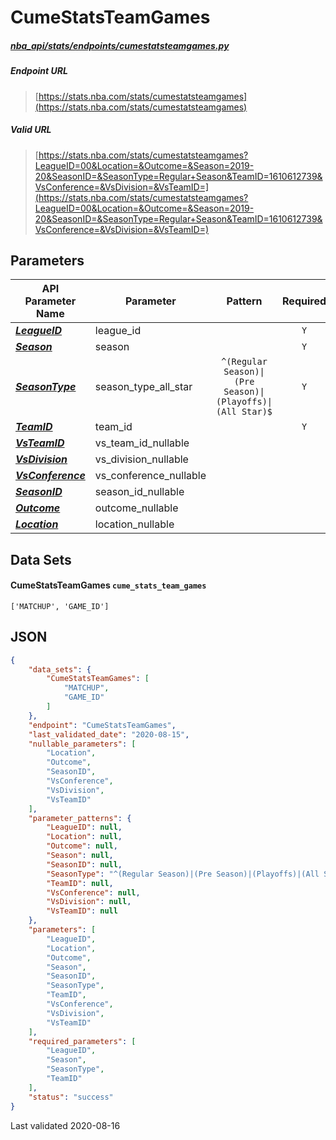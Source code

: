 # CumeStatsTeamGames
##### [nba_api/stats/endpoints/cumestatsteamgames.py](https://github.com/swar/nba_api/blob/master/nba_api/stats/endpoints/cumestatsteamgames.py)

##### Endpoint URL
>[https://stats.nba.com/stats/cumestatsteamgames](https://stats.nba.com/stats/cumestatsteamgames)

##### Valid URL
>[https://stats.nba.com/stats/cumestatsteamgames?LeagueID=00&Location=&Outcome=&Season=2019-20&SeasonID=&SeasonType=Regular+Season&TeamID=1610612739&VsConference=&VsDivision=&VsTeamID=](https://stats.nba.com/stats/cumestatsteamgames?LeagueID=00&Location=&Outcome=&Season=2019-20&SeasonID=&SeasonType=Regular+Season&TeamID=1610612739&VsConference=&VsDivision=&VsTeamID=)

## Parameters
API Parameter Name | Parameter | Pattern | Required | Nullable
------------ | ------------ | :-----------: | :---: | :---:
[_**LeagueID**_](https://hoopR.sportsdataverse.org/docs/NBA/parameters#LeagueID) | league_id |  | `Y` |  | 
[_**Season**_](https://hoopR.sportsdataverse.org/docs/NBA/parameters#Season) | season |  | `Y` |  | 
[_**SeasonType**_](https://hoopR.sportsdataverse.org/docs/NBA/parameters#SeasonType) | season_type_all_star | `^(Regular Season)\|(Pre Season)\|(Playoffs)\|(All Star)$` | `Y` |  | 
[_**TeamID**_](https://hoopR.sportsdataverse.org/docs/NBA/parameters#TeamID) | team_id |  | `Y` |  | 
[_**VsTeamID**_](https://hoopR.sportsdataverse.org/docs/NBA/parameters#VsTeamID) | vs_team_id_nullable |  |  | `Y` | 
[_**VsDivision**_](https://hoopR.sportsdataverse.org/docs/NBA/parameters#VsDivision) | vs_division_nullable |  |  | `Y` | 
[_**VsConference**_](https://hoopR.sportsdataverse.org/docs/NBA/parameters#VsConference) | vs_conference_nullable |  |  | `Y` | 
[_**SeasonID**_](https://hoopR.sportsdataverse.org/docs/NBA/parameters#SeasonID) | season_id_nullable |  |  | `Y` | 
[_**Outcome**_](https://hoopR.sportsdataverse.org/docs/NBA/parameters#Outcome) | outcome_nullable |  |  | `Y` | 
[_**Location**_](https://hoopR.sportsdataverse.org/docs/NBA/parameters#Location) | location_nullable |  |  | `Y` | 

## Data Sets
#### CumeStatsTeamGames `cume_stats_team_games`
```text
['MATCHUP', 'GAME_ID']
```


## JSON
```json
{
    "data_sets": {
        "CumeStatsTeamGames": [
            "MATCHUP",
            "GAME_ID"
        ]
    },
    "endpoint": "CumeStatsTeamGames",
    "last_validated_date": "2020-08-15",
    "nullable_parameters": [
        "Location",
        "Outcome",
        "SeasonID",
        "VsConference",
        "VsDivision",
        "VsTeamID"
    ],
    "parameter_patterns": {
        "LeagueID": null,
        "Location": null,
        "Outcome": null,
        "Season": null,
        "SeasonID": null,
        "SeasonType": "^(Regular Season)|(Pre Season)|(Playoffs)|(All Star)$",
        "TeamID": null,
        "VsConference": null,
        "VsDivision": null,
        "VsTeamID": null
    },
    "parameters": [
        "LeagueID",
        "Location",
        "Outcome",
        "Season",
        "SeasonID",
        "SeasonType",
        "TeamID",
        "VsConference",
        "VsDivision",
        "VsTeamID"
    ],
    "required_parameters": [
        "LeagueID",
        "Season",
        "SeasonType",
        "TeamID"
    ],
    "status": "success"
}
```

Last validated 2020-08-16
